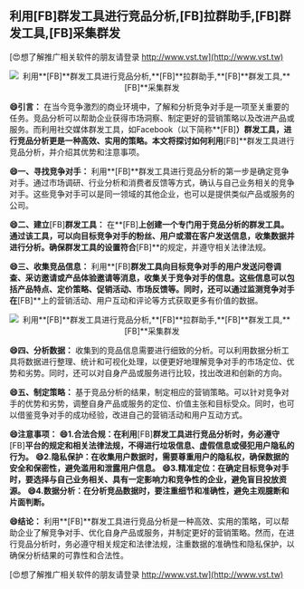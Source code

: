 ## **利用**[FB]**群发工具进行竞品分析,**[FB]**拉群助手,**[FB]**群发工具,**[FB]**采集群发**

[😍想了解推广相关软件的朋友请登录 http://www.vst.tw](http://www.vst.tw)

 <center><img src="https://vst.tw/MP4/tuiguang/png/3.png" alt="利用**[FB]**群发工具进行竞品分析,**[FB]**拉群助手,**[FB]**群发工具,**[FB]**采集群发"></center>

**😄引言：**
在当今竞争激烈的商业环境中，了解和分析竞争对手是一项至关重要的任务。竞品分析可以帮助企业获得市场洞察、制定更好的营销策略以及改进产品或服务。而利用社交媒体群发工具，如Facebook（以下简称**[FB]**）群发工具，进行竞品分析更是一种高效、实用的策略。本文将探讨如何利用**[FB]**群发工具进行竞品分析，并介绍其优势和注意事项。

**😄一、寻找竞争对手：**
利用**[FB]**群发工具进行竞品分析的第一步是确定竞争对手。通过市场调研、行业分析和消费者反馈等方式，确认与自己业务相关的竞争对手。这些竞争对手可以是同一领域的其他企业，也可以是提供类似产品或服务的公司。

**😄二、建立**[FB]**群发工具：**
在**[FB]**上创建一个专门用于竞品分析的群发工具。通过该工具，可以向目标竞争对手的粉丝、用户或潜在客户发送信息，收集数据并进行分析。确保群发工具的设置符合**[FB]**的规定，并遵守相关法律法规。

**😄三、收集竞品信息：**
利用**[FB]**群发工具向目标竞争对手的用户发送问卷调查、采访邀请或产品体验邀请等消息，收集关于竞争对手的信息。这些信息可以包括产品特点、定价策略、促销活动、市场反馈等。同时，还可以通过监测竞争对手在**[FB]**上的营销活动、用户互动和评论等方式获取更多有价值的数据。

 <center><img src="https://vst.tw/MP4/tuiguang/png/8.png" alt="利用**[FB]**群发工具进行竞品分析,**[FB]**拉群助手,**[FB]**群发工具,**[FB]**采集群发"></center>

**😄四、分析数据：**
收集到的竞品信息需要进行细致的分析。可以利用数据分析工具将数据进行整理、统计和可视化处理，以便更好地理解竞争对手的市场定位、优势和劣势。同时，还可以对自身产品或服务进行比较，找出改进和创新的方向。

**😄五、制定策略：**
基于竞品分析的结果，制定相应的营销策略。可以针对竞争对手的优势和劣势，调整自身产品或服务的定位、价值主张和目标受众。同时，也可以借鉴竞争对手的成功经验，改进自己的营销活动和用户互动方式。

**😄注意事项：**
**😄1.合法合规：在利用**[FB]**群发工具进行竞品分析时，务必遵守**[FB]**平台的规定和相关法律法规，不得进行垃圾信息、虚假信息或侵犯用户隐私的行为。**
**😄2.隐私保护：在收集用户数据时，需要尊重用户的隐私权，确保数据的安全和保密性，避免滥用和泄露用户信息。**
**😄3.精准定位：在确定目标竞争对手时，要选择与自己业务相关、具有一定影响力和竞争性的企业，避免盲目投放资源。**
**😄4.数据分析：在分析竞品数据时，要注重细节和准确性，避免主观臆断和片面判断。**

**😄结论：**
利用**[FB]**群发工具进行竞品分析是一种高效、实用的策略，可以帮助企业了解竞争对手、优化自身产品或服务，并制定更好的营销策略。然而，在进行竞品分析时，务必遵守相关规定和法律法规，注重数据的准确性和隐私保护，以确保分析结果的可靠性和合法性。

[😍想了解推广相关软件的朋友请登录 http://www.vst.tw](http://www.vst.tw)



